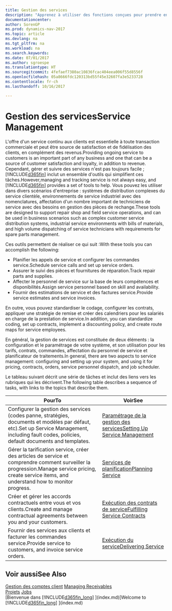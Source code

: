 ```yaml
---
title: Gestion des services
description: "Apprenez à utiliser des fonctions conçues pour prendre en charge les opérations de l'atelier de réparation et du service clientèle."
documentationcenter: 
author: SorenGP
ms.prod: dynamics-nav-2017
ms.topic: article
ms.devlang: na
ms.tgt_pltfrm: na
ms.workload: na
ms.search.keywords: 
ms.date: 07/01/2017
ms.author: sgroespe
ms.translationtype: HT
ms.sourcegitcommit: 4fefaef7380ac10836fcac404eea006f55d8556f
ms.openlocfilehash: 05a8666fdc120313bd55f45e32607fa3e5233728
ms.contentlocale: fr-ch
ms.lasthandoff: 10/16/2017

---
```

# <a name="service-management"></a><span data-ttu-id="9b73e-103">Gestion des services</span><span class="sxs-lookup"><span data-stu-id="9b73e-103">Service Management</span></span>
<span data-ttu-id="9b73e-104">L'offre d'un service continu aux clients est essentielle à toute transaction commerciale et peut être source de satisfaction et de fidélisation des clients, en complément des revenus.</span><span class="sxs-lookup"><span data-stu-id="9b73e-104">Providing ongoing service to customers is an important part of any business and one that can be a source of customer satisfaction and loyalty, in addition to revenue.</span></span> <span data-ttu-id="9b73e-105">Cependant, gérer et suivre des services n'est pas toujours facile ; [!INCLUDE[d365fin](includes/d365fin_md.md)] inclut un ensemble d'outils qui simplifient ces tâches.</span><span class="sxs-lookup"><span data-stu-id="9b73e-105">However,managing and tracking service is not always easy, and [!INCLUDE[d365fin](includes/d365fin_md.md)] provides a set of tools to help.</span></span> <span data-ttu-id="9b73e-106">Vous pouvez les utiliser dans divers scénarios d'entreprise : systèmes de distribution complexes du service clientèle, environnements de service industriel avec des nomenclatures, affectation d'un nombre important de techniciens de service avec des besoins en gestion des pièces de rechange.</span><span class="sxs-lookup"><span data-stu-id="9b73e-106">These tools are designed to support repair shop and field service operations, and can be used in business scenarios such as complex customer service distribution systems, industrial service environments with bills of materials, and high volume dispatching of service technicians with requirements for spare parts management.</span></span>  

 <span data-ttu-id="9b73e-107">Ces outils permettent de réaliser ce qui suit :</span><span class="sxs-lookup"><span data-stu-id="9b73e-107">With these tools you can accomplish the following:</span></span>  

* <span data-ttu-id="9b73e-108">Planifier les appels de service et configurer les commandes service.</span><span class="sxs-lookup"><span data-stu-id="9b73e-108">Schedule service calls and set up service orders.</span></span>  
* <span data-ttu-id="9b73e-109">Assurer le suivi des pièces et fournitures de réparation.</span><span class="sxs-lookup"><span data-stu-id="9b73e-109">Track repair parts and supplies.</span></span>  
* <span data-ttu-id="9b73e-110">Affecter le personnel de service sur la base de leurs compétences et disponibilités.</span><span class="sxs-lookup"><span data-stu-id="9b73e-110">Assign service personnel based on skill and availability.</span></span>  
* <span data-ttu-id="9b73e-111">Fournir des estimations de service et des factures service.</span><span class="sxs-lookup"><span data-stu-id="9b73e-111">Provide service estimates and service invoices.</span></span>  

<span data-ttu-id="9b73e-112">En outre, vous pouvez standardiser le codage, configurer les contrats, appliquer une stratégie de remise et créer des calendriers pour les salariés en charge de la prestation de service.</span><span class="sxs-lookup"><span data-stu-id="9b73e-112">In addition, you can standardize coding, set up contracts, implement a discounting policy, and create route maps for service employees.</span></span>  

<span data-ttu-id="9b73e-113">En général, la gestion de services est constituée de deux éléments : la configuration et le paramétrage de votre système, et son utilisation pour les tarifs, contrats, commandes, affectation du personnel de service et planificateur de traitements.</span><span class="sxs-lookup"><span data-stu-id="9b73e-113">In general, there are two aspects to service management: configuring and setting up your system, and using it for pricing, contracts, orders, service personnel dispatch, and job scheduler.</span></span>  

<span data-ttu-id="9b73e-114">Le tableau suivant décrit une série de tâches et inclut des liens vers les rubriques qui les décrivent.</span><span class="sxs-lookup"><span data-stu-id="9b73e-114">The following table describes a sequence of tasks, with links to the topics that describe them.</span></span>   

|<span data-ttu-id="9b73e-115">**Pour**</span><span class="sxs-lookup"><span data-stu-id="9b73e-115">**To**</span></span>|<span data-ttu-id="9b73e-116">**Voir**</span><span class="sxs-lookup"><span data-stu-id="9b73e-116">**See**</span></span>|  
|------------|-------------|  
|<span data-ttu-id="9b73e-117">Configurer la gestion des services (codes panne, stratégies, documents et modèles par défaut, etc).</span><span class="sxs-lookup"><span data-stu-id="9b73e-117">Set up Service Management, including fault codes, policies, default documents and templates.</span></span>|[<span data-ttu-id="9b73e-118">Paramétrage de la gestion des services</span><span class="sxs-lookup"><span data-stu-id="9b73e-118">Setting Up Service Management</span></span>](service-setup-service.md)|  
|<span data-ttu-id="9b73e-119">Gérer la tarification service, créer des articles de service et comprendre comment surveiller la progression.</span><span class="sxs-lookup"><span data-stu-id="9b73e-119">Manage service pricing, create service items, and understand how to monitor progress.</span></span>|[<span data-ttu-id="9b73e-120">Services de planification</span><span class="sxs-lookup"><span data-stu-id="9b73e-120">Planning Service</span></span>](service-plan-service.md)|  
|<span data-ttu-id="9b73e-121">Créer et gérer les accords contractuels entre vous et vos clients.</span><span class="sxs-lookup"><span data-stu-id="9b73e-121">Create and manage contractual agreements between you and your customers.</span></span>|[<span data-ttu-id="9b73e-122">Exécution des contrats de service</span><span class="sxs-lookup"><span data-stu-id="9b73e-122">Fulfilling Service Contracts</span></span>](service-fulfill-service-contracts.md)|  
|<span data-ttu-id="9b73e-123">Fournir des services aux clients et facturer les commandes service.</span><span class="sxs-lookup"><span data-stu-id="9b73e-123">Provide service to customers, and invoice service orders.</span></span>|[<span data-ttu-id="9b73e-124">Exécution du service</span><span class="sxs-lookup"><span data-stu-id="9b73e-124">Delivering Service</span></span>](service-deliver-service.md)|  

## <a name="see-also"></a><span data-ttu-id="9b73e-125">Voir aussi</span><span class="sxs-lookup"><span data-stu-id="9b73e-125">See Also</span></span>  
<span data-ttu-id="9b73e-126">[Gestion des comptes client](receivables-manage-receivables.md) </span><span class="sxs-lookup"><span data-stu-id="9b73e-126">[Managing Receivables](receivables-manage-receivables.md) </span></span>  
<span data-ttu-id="9b73e-127">[Projets](projects-how-create-jobs.md) </span><span class="sxs-lookup"><span data-stu-id="9b73e-127">[Jobs](projects-how-create-jobs.md) </span></span>  
<span data-ttu-id="9b73e-128">[Bienvenue dans [!INCLUDE[d365fin_long](includes/d365fin_long_md.md)] ](index.md)</span><span class="sxs-lookup"><span data-stu-id="9b73e-128">[Welcome to [!INCLUDE[d365fin_long](includes/d365fin_long_md.md)] ](index.md)</span></span>

